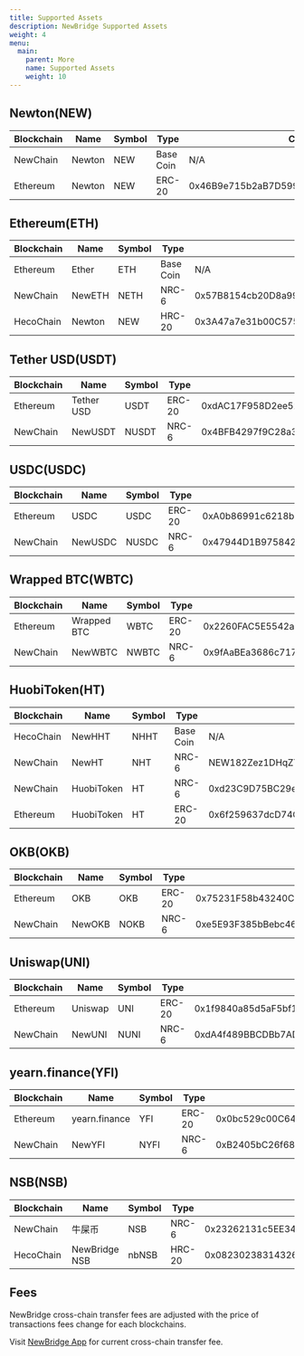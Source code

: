 ```yaml
---
title: Supported Assets
description: NewBridge Supported Assets
weight: 4
menu:
  main:
    parent: More
    name: Supported Assets
    weight: 10
---
```


## Newton(NEW)

| Blockchain | Name   | Symbol | Type      | Contract                                   |
| ---------- | ------ | ------ | --------- | ------------------------------------------ |
| NewChain   | Newton | NEW    | Base Coin | N/A                                        |
| Ethereum   | Newton | NEW    | ERC-20    | 0x46B9e715b2aB7D5999DEe748eFe9379E4f94e0bF |

## Ethereum(ETH)

| Blockchain | Name   | Symbol | Type      | Contract                                   |
| ---------- | ------ | ------ | --------- | ------------------------------------------ |
| Ethereum   | Ether  | ETH    | Base Coin | N/A                                        |
| NewChain   | NewETH | NETH   | NRC-6     | 0x57B8154cb20D8a99a0d4aC55db3bcd19f61Baa5B |
| HecoChain  | Newton | NEW    | HRC-20    | 0x3A47a7e31b00C5754e2580907BDe73132DF48637 |

## Tether USD(USDT)

| Blockchain | Name       | Symbol | Type   | Contract                                   |
| ---------- | ---------- | ------ | ------ | ------------------------------------------ |
| Ethereum   | Tether USD | USDT   | ERC-20 | 0xdAC17F958D2ee523a2206206994597C13D831ec7 |
| NewChain   | NewUSDT    | NUSDT  | NRC-6  | 0x4BFB4297f9C28a373aE6ae58a8f8EfeFF334cae8 |

## USDC(USDC)

| Blockchain | Name    | Symbol | Type   | Contract                                   |
| ---------- | ------- | ------ | ------ | ------------------------------------------ |
| Ethereum   | USDC    | USDC   | ERC-20 | 0xA0b86991c6218b36c1d19D4a2e9Eb0cE3606eB48 |
| NewChain   | NewUSDC | NUSDC  | NRC-6  | 0x47944D1B9758424eb628dB7E2daA5F522745310D |

## Wrapped BTC(WBTC)

| Blockchain | Name        | Symbol | Type   | Contract                                   |
| ---------- | ----------- | ------ | ------ | ------------------------------------------ |
| Ethereum   | Wrapped BTC | WBTC   | ERC-20 | 0x2260FAC5E5542a773Aa44fBCfeDf7C193bc2C599 |
| NewChain   | NewWBTC     | NWBTC  | NRC-6  | 0x9fAaBEa3686c7176349406AB52D1eD31B693ac0b |

## HuobiToken(HT)

| Blockchain | Name       | Symbol | Type      | Contract                                   |
| ---------- | ---------- | ------ | --------- | ------------------------------------------ |
| HecoChain  | NewHHT     | NHHT   | Base Coin | N/A                                        |
| NewChain   | NewHT      | NHT    | NRC-6     | NEW182Zez1DHqZYy4dGBUczxHfvMV2pMvYp8vUZ    |
| NewChain   | HuobiToken | HT     | NRC-6     | 0xd23C9D75BC29eDC6eCb1760975ae30b98fbBD263 |
| Ethereum   | HuobiToken | HT     | ERC-20    | 0x6f259637dcD74C767781E37Bc6133cd6A68aa161 |

## OKB(OKB)

| Blockchain | Name   | Symbol | Type   | Contract                                   |
| ---------- | ------ | ------ | ------ | ------------------------------------------ |
| Ethereum   | OKB    | OKB    | ERC-20 | 0x75231F58b43240C9718Dd58B4967c5114342a86c |
| NewChain   | NewOKB | NOKB   | NRC-6  | 0xe5E93F385bBebc4656FBA1b3faFF2B5C9B761EA0 |

## Uniswap(UNI)

| Blockchain | Name    | Symbol | Type   | Contract                                   |
| ---------- | ------- | ------ | ------ | ------------------------------------------ |
| Ethereum   | Uniswap | UNI    | ERC-20 | 0x1f9840a85d5aF5bf1D1762F925BDADdC4201F984 |
| NewChain   | NewUNI  | NUNI   | NRC-6  | 0xdA4f489BBCDBb7ADe39AD60205bd64b38C1c2A40 |

## yearn.finance(YFI)

| Blockchain | Name          | Symbol | Type   | Contract                                   |
| ---------- | ------------- | ------ | ------ | ------------------------------------------ |
| Ethereum   | yearn.finance | YFI    | ERC-20 | 0x0bc529c00C6401aEF6D220BE8C6Ea1667F6Ad93e |
| NewChain   | NewYFI        | NYFI   | NRC-6  | 0xB2405bC26f68A49D52C722d6Ddc9902AB8dC30c7 |

## NSB(NSB)

| Blockchain | Name          | Symbol | Type   | Contract                                   |
| ---------- | ------------- | ------ | ------ | ------------------------------------------ |
| NewChain   | 牛屎币        | NSB    | NRC-6  | 0x23262131c5EE341470df6A2D037d0Cd78A49A43a |
| HecoChain  | NewBridge NSB | nbNSB  | HRC-20 | 0x08230238314326CCC2f3196786771ed15d75705f |

## Fees

NewBridge cross-chain transfer fees are adjusted with the price of transactions fees change for each blockchains.

Visit [NewBridge App](https://app.newbridge.network) for current cross-chain transfer fee.

